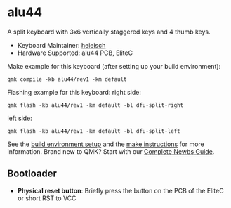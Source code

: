 # alu44

A split keyboard with 3x6 vertically staggered keys and 4 thumb keys.

* Keyboard Maintainer: [heieisch](https://github.com/heieisch)
* Hardware Supported: alu44 PCB, EliteC

Make example for this keyboard (after setting up your build environment):

    qmk compile -kb alu44/rev1 -km default
Flashing example for this keyboard:
right side:

    qmk flash -kb alu44/rev1 -km default -bl dfu-split-right

left side:

    qmk flash -kb alu44/rev1 -km default -bl dfu-split-left

See the [build environment setup](https://docs.qmk.fm/#/getting_started_build_tools) and the [make instructions](https://docs.qmk.fm/#/getting_started_make_guide) for more information. Brand new to QMK? Start with our [Complete Newbs Guide](https://docs.qmk.fm/#/newbs).

## Bootloader

* **Physical reset button**: Briefly press the button on the PCB of the EliteC or short RST to VCC
